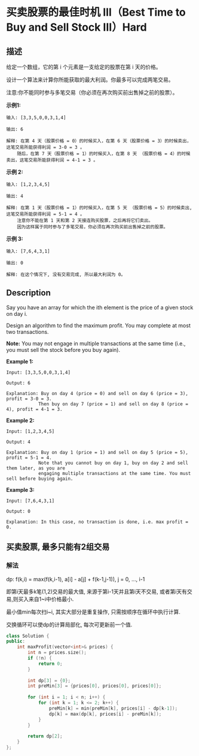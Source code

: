 # 买卖股票的最佳时机 III（Best Time to Buy and Sell Stock III）Hard
## 描述
给定一个数组，它的第 i 个元素是一支给定的股票在第 i 天的价格。

设计一个算法来计算你所能获取的最大利润。你最多可以完成两笔交易。

注意:你不能同时参与多笔交易（你必须在再次购买前出售掉之前的股票）。

**示例1:**
```
输入: [3,3,5,0,0,3,1,4]

输出: 6

解释: 在第 4 天（股票价格 = 0）的时候买入，在第 6 天（股票价格 = 3）的时候卖出，这笔交易所能获得利润 = 3-0 = 3 。
    随后，在第 7 天（股票价格 = 1）的时候买入，在第 8 天 （股票价格 = 4）的时候卖出，这笔交易所能获得利润 = 4-1 = 3 。
```

**示例 2:**
```
输入: [1,2,3,4,5]

输出: 4

解释: 在第 1 天（股票价格 = 1）的时候买入，在第 5 天 （股票价格 = 5）的时候卖出, 这笔交易所能获得利润 = 5-1 = 4 。  
    注意你不能在第 1 天和第 2 天接连购买股票，之后再将它们卖出。  
    因为这样属于同时参与了多笔交易，你必须在再次购买前出售掉之前的股票。
```


**示例 3:**
```
输入: [7,6,4,3,1] 

输出: 0 

解释: 在这个情况下, 没有交易完成, 所以最大利润为 0。
```

## Description
Say you have an array for which the ith element is the price of a given stock on day i.

Design an algorithm to find the maximum profit. You may complete at most two transactions.

**Note:**
You may not engage in multiple transactions at the same time (i.e., you must sell the stock before you buy again).

**Example 1:**
```
Input: [3,3,5,0,0,3,1,4]

Output: 6

Explanation: Buy on day 4 (price = 0) and sell on day 6 (price = 3), profit = 3-0 = 3.
            Then buy on day 7 (price = 1) and sell on day 8 (price = 4), profit = 4-1 = 3.
```

**Example 2:**
```
Input: [1,2,3,4,5]

Output: 4

Explanation: Buy on day 1 (price = 1) and sell on day 5 (price = 5), profit = 5-1 = 4.
            Note that you cannot buy on day 1, buy on day 2 and sell them later, as you are
            engaging multiple transactions at the same time. You must sell before buying again.
```


**Example 3:**
```
Input: [7,6,4,3,1]

Output: 0

Explanation: In this case, no transaction is done, i.e. max profit = 0.
```


## 买卖股票, 最多只能有2组交易
### 解法
dp: f(k,i) = max(f(k,i-1), a[i] - a[j] + f(k-1,j-1)), j = 0, ..., i-1

即第i天最多k笔(1,2)交易的最大值, 来源于第i-1天并且第i天不交易, 或者第i天有交易,则买入来自1~i中价格最小.

最小值min每次扫i~i, 其实大部分是重复操作, 只需按顺序在循环中执行计算.

交换循环可以使dp的计算局部化, 每次可更新前一个值.

```c++
class Solution {
public:
    int maxProfit(vector<int>& prices) {
        int n = prices.size();
        if (!n) {
            return 0;
        }
        
        int dp[3] = {0};
        int preMin[3] = {prices[0], prices[0], prices[0]};
        
        for (int i = 1; i < n; i++) {
            for (int k = 1; k <= 2; k++) {
                preMin[k] = min(preMin[k], prices[i] - dp[k-1]);
                dp[k] = max(dp[k], prices[i] - preMin[k]);
            }
        }
        
        return dp[2];
    }
};
```